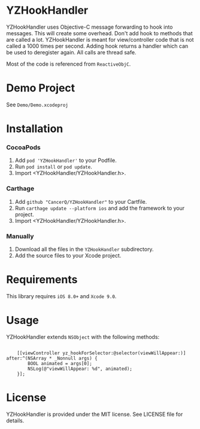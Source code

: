 
YZHookHandler
==============

YZHookHandler uses Objective-C message forwarding to hook into messages. This will create some overhead. Don't add hook to methods that are called a lot. YZHookHandler is meant for view/controller code that is not called a 1000 times per second.
Adding hook returns a handler which can be used to deregister again. All calls are thread safe.

Most of the code is referenced from `ReactiveObjC`.

Demo Project
==============
See `Demo/Demo.xcodeproj`

Installation
==============

### CocoaPods

1. Add `pod 'YZHookHandler'` to your Podfile.
2. Run `pod install` or `pod update`.
3. Import \<YZHookHandler/YZHookHandler.h\>.

### Carthage

1. Add `github "CancerQ/YZHookHandler"` to your Cartfile.
2. Run `carthage update --platform ios` and add the framework to your project.
3. Import \<YZHookHandler/YZHookHandler.h\>.

### Manually

1. Download all the files in the `YZHookHandler` subdirectory.
2. Add the source files to your Xcode project.

Requirements
==============
This library requires `iOS 8.0+` and `Xcode 9.0`.

Usage
==============
YZHookHandler extends `NSObject` with the following methods:

```obj-c

    [[viewController yz_hookForSelector:@selector(viewWillAppear:)] after:^(NSArray * _Nonnull args) {
        BOOL animated = args[0];
        NSLog(@"viewWillAppear: %d", animated);
    }];
```

License
==============
YZHookHandler is provided under the MIT license. See LICENSE file for details.
